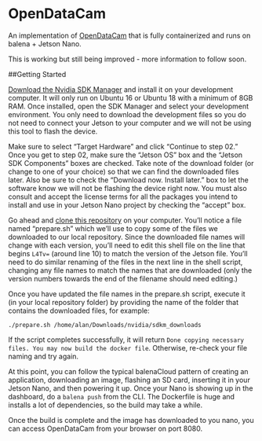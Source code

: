 # OpenDataCam
An implementation of [OpenDataCam](https://github.com/opendatacam/opendatacam) that is fully containerized and runs on balena + Jetson Nano.

This is working but still being improved - more information to follow soon.

##Getting Started

[Download the Nvidia SDK Manager](https://developer.nvidia.com/nvidia-sdk-manager) and install it on your development computer. It will only run on Ubuntu 16 or Ubuntu 18 with a minimum of 8GB RAM. Once installed, open the SDK Manager and select your development environment. You only need to download the development files so you do not need to connect your Jetson to your computer and we will not be using this tool to flash the device.

Make sure to select “Target Hardware” and click “Continue to step 02.” Once you get to step 02, make sure the “Jetson OS” box and the “Jetson SDK Components” boxes are checked. Take  note of the download folder (or change to one of your choice) so that we can find the downloaded files later. Also be sure to check the “Download now. Install later.” box to let the software know we will not be flashing the device right now. You must also consult and accept the license terms for all the packages you intend to install and use in your Jetson Nano project by checking the “accept” box.

Go ahead and [clone this repository](https://github.com/balena-io-playground/opendatacam) on your computer. You’ll notice a file named “prepare.sh” which we’ll use to copy some of the files we downloaded to our local repository. Since the downloaded file names will change with each version, you’ll need to edit this shell file on the line that begins `L4Tv=` (around line 10) to match the version of the Jetson file. You’ll need to do similar renaming of the files in the next line in the shell script, changing any file names to match the names that are downloaded (only the version numbers towards the end of the filename should need editing.)

Once you have updated the file names in the prepare.sh script, execute it (in your local repository folder) by providing the name of the folder that contains the downloaded files, for example:

`./prepare.sh /home/alan/Downloads/nvidia/sdkm_downloads`

If the script completes successfully, it will return `Done copying necessary files. You may now build the docker file`. Otherwise, re-check your file naming and try again.

At this point, you can follow the typical balenaCloud pattern of creating an application, downloading an image, flashing an SD card, inserting it in your Jetson Nano, and then powering it up. Once your Nano is showing up in the dashboard, do a `balena push` from the CLI. The Dockerfile is huge and installs a lot of dependencies, so the build may take a while.

Once the build is complete and the image has downloaded to you nano, you can access OpenDataCam from your browser on port 8080.


